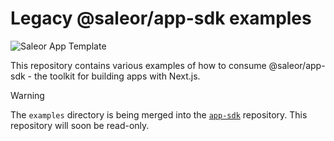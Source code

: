 # Legacy @saleor/app-sdk examples

![Saleor App Template](https://user-images.githubusercontent.com/249912/71523206-4e45f800-28c8-11ea-84ba-345a9bfc998a.png)

This repository contains various examples of how to consume @saleor/app-sdk - the toolkit for building apps with Next.js.

> [!WARNING]  
> The `examples` directory is being merged into the [`app-sdk`](https://github.com/saleor/saleor-app-sdk) repository. This repository will soon be read-only.
